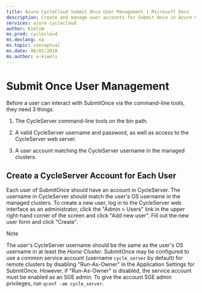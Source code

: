 ```yaml
---
title: Azure CycleCloud Submit Once User Management | Microsoft Docs
description: Create and manage user accounts for Submit Once in Azure CycleCloud.
services: azure cyclecloud
author: KimliW
ms.prod: cyclecloud
ms.devlang: na
ms.topic: conceptual
ms.date: 08/01/2018
ms.author: a-kiwels
---
```


# Submit Once User Management

Before a user can interact with SubmitOnce via the command-line tools, they need 3 things:

1. The CycleServer command-line tools on the bin path.

2. A valid CycleServer username and password, as well as access to the CycleServer web server.

3. A user account matching the CycleServer username in the managed clusters.

## Create a CycleServer Account for Each User

Each user of SubmitOnce should have an account in CycleServer. The username in CycleServer should match the user's OS username in the managed clusters.  To create a new user, log in to the CycleServer web interface as an administrator, click the "Admin > Users" link in the upper right-hand corner of the screen and click "Add new user". Fill out the new user form and click "Create".

> [!NOTE]
> The user's CycleServer username should be the same as the user's OS username in at least the *Home Cluster*. SubmitOnce may be configured to use a common service account (username `cycle_server` by default) for remote clusters by disabling "Run-As-Owner" in the Application Settings for SubmitOnce. However, if "Run-As-Owner" is disabled, the service account must be enabled as an SGE admin.  To give the account SGE admin privileges, run `qconf -am cycle_server`.
